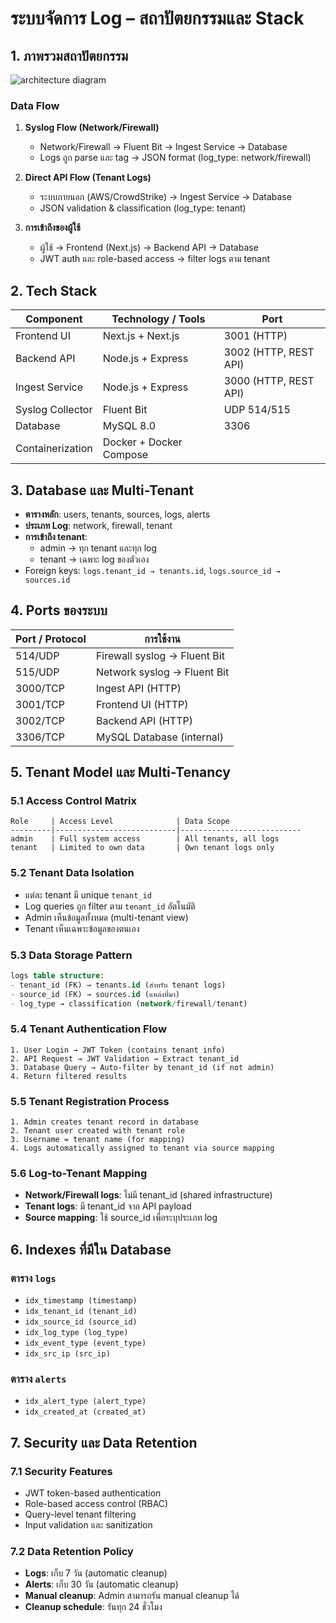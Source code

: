 # ระบบจัดการ Log – สถาปัตยกรรมและ Stack

## 1. ภาพรวมสถาปัตยกรรม
![architecture diagram](https://i.ibb.co/DDv1fSZb/2568-09-09-22-10-16.png)

### Data Flow
1. **Syslog Flow (Network/Firewall)**  
   - Network/Firewall → Fluent Bit → Ingest Service → Database  
   - Logs ถูก parse และ tag → JSON format (log_type: network/firewall)

2. **Direct API Flow (Tenant Logs)**  
   - ระบบภายนอก (AWS/CrowdStrike) → Ingest Service → Database  
   - JSON validation & classification (log_type: tenant)

3. **การเข้าถึงของผู้ใช้**  
   - ผู้ใช้ → Frontend (Next.js) → Backend API → Database  
   - JWT auth และ role-based access → filter logs ตาม tenant

## 2. Tech Stack

| Component        | Technology / Tools             | Port                        |
|-----------------|-------------------------------|--------------------------------|
| Frontend UI      | Next.js + Next.js             | 3001 (HTTP)                    |
| Backend API      | Node.js + Express             | 3002 (HTTP, REST API)          |
| Ingest Service   | Node.js + Express             | 3000 (HTTP, REST API)          |
| Syslog Collector | Fluent Bit                    | UDP 514/515                     |
| Database         | MySQL 8.0                     | 3306                           |
| Containerization | Docker + Docker Compose       |                           |

## 3. Database และ Multi-Tenant
- **ตารางหลัก**: users, tenants, sources, logs, alerts  
- **ประเภท Log**: network, firewall, tenant  
- **การเข้าถึง tenant**:
  - admin → ทุก tenant และทุก log  
  - tenant → เฉพาะ log ของตัวเอง  
- Foreign keys: `logs.tenant_id → tenants.id`, `logs.source_id → sources.id`

## 4. Ports ของระบบ
| Port / Protocol | การใช้งาน                         |
|----------------|----------------------------------|
| 514/UDP         | Firewall syslog → Fluent Bit     |
| 515/UDP         | Network syslog → Fluent Bit      |
| 3000/TCP        | Ingest API (HTTP)                |
| 3001/TCP        | Frontend UI (HTTP)               |
| 3002/TCP        | Backend API (HTTP)               |
| 3306/TCP        | MySQL Database (internal)        |


## 5. Tenant Model และ Multi-Tenancy

### 5.1 Access Control Matrix
```
Role     | Access Level              | Data Scope
---------|---------------------------|---------------------------
admin    | Full system access        | All tenants, all logs
tenant   | Limited to own data       | Own tenant logs only
```

### 5.2 Tenant Data Isolation
- แต่ละ tenant มี unique `tenant_id`
- Log queries ถูก filter ตาม `tenant_id` อัตโนมัติ
- Admin เห็นข้อมูลทั้งหมด (multi-tenant view)
- Tenant เห็นเฉพาะข้อมูลของตนเอง

### 5.3 Data Storage Pattern
```sql
logs table structure:
- tenant_id (FK) → tenants.id (สำหรับ tenant logs)
- source_id (FK) → sources.id (แหล่งที่มา)
- log_type → classification (network/firewall/tenant)
```

### 5.4 Tenant Authentication Flow
```
1. User Login → JWT Token (contains tenant info)
2. API Request → JWT Validation → Extract tenant_id
3. Database Query → Auto-filter by tenant_id (if not admin)
4. Return filtered results
```

### 5.5 Tenant Registration Process
```
1. Admin creates tenant record in database
2. Tenant user created with tenant role
3. Username = tenant name (for mapping)
4. Logs automatically assigned to tenant via source mapping
```

### 5.6 Log-to-Tenant Mapping
- **Network/Firewall logs**: ไม่มี tenant_id (shared infrastructure)
- **Tenant logs**: มี tenant_id จาก API payload
- **Source mapping**: ใช้ source_id เพื่อระบุประเภท log

## 6. Indexes ที่มีใน Database

### ตาราง `logs`
- `idx_timestamp (timestamp)`  
- `idx_tenant_id (tenant_id)`  
- `idx_source_id (source_id)`  
- `idx_log_type (log_type)`  
- `idx_event_type (event_type)`  
- `idx_src_ip (src_ip)`  

### ตาราง `alerts`
- `idx_alert_type (alert_type)`  
- `idx_created_at (created_at)`

## 7. Security และ Data Retention

### 7.1 Security Features
- JWT token-based authentication
- Role-based access control (RBAC)
- Query-level tenant filtering
- Input validation และ sanitization

### 7.2 Data Retention Policy
- **Logs**: เก็บ 7 วัน (automatic cleanup)
- **Alerts**: เก็บ 30 วัน (automatic cleanup)
- **Manual cleanup**: Admin สามารถรัน manual cleanup ได้
- **Cleanup schedule**: รันทุก 24 ชั่วโมง  